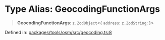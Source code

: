 # Type Alias: GeocodingFunctionArgs

> **GeocodingFunctionArgs**: `z.ZodObject`\<\{ `address`: `z.ZodString`; \}\>

Defined in: [packages/tools/osm/src/geocoding.ts:8](https://github.com/GeoDaCenter/openassistant/blob/dc72d81a35cf8e46295657303846fbb4ad891993/packages/tools/osm/src/geocoding.ts#L8)
